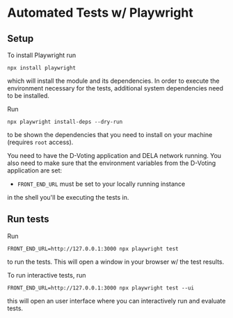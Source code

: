 # Automated Tests w/ Playwright

## Setup

To install Playwright run

```
npx install playwright
```

which will install the module and its dependencies. In
order to execute the environment necessary for the tests,
additional system dependencies need to be installed.

Run

```
npx playwright install-deps --dry-run
```

to be shown the dependencies that you need to install on your machine (requires `root` access).

You need to have the D-Voting application and DELA network running. You also need to make sure
that the environment variables from the D-Voting application are set:

- `FRONT_END_URL` must be set to your locally running instance

in the shell you'll be executing the tests in.

## Run tests

Run

```
FRONT_END_URL=http://127.0.0.1:3000 npx playwright test
```

to run the tests. This will open a window in your browser w/ the test results.

To run interactive tests, run

```
FRONT_END_URL=http://127.0.0.1:3000 npx playwright test --ui
```

this will open an user interface where you can interactively run and evaluate tests.
